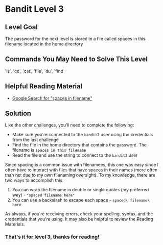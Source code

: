 # Bandit Level 3

## Level Goal

The password for the next level is stored in a file called spaces
in this filename located in the home directory

## Commands You May Need to Solve This Level

'ls', 'cd', 'cat', 'file', 'du', 'find'

## Helpful Reading Material

- [Google Search for "spaces in filename"](https://www.google.com/search?q=spaces+in+filename)

## Solution

Like the other challenges, you'll need to complete the following:

- Make sure you're connected to the `bandit2` user using the credentials from the last challenge
- Find the file in the home directory that contains the password. The filename is `spaces in this filename`
- Read the file and use the string to connect to the `bandit3` user

Since spacing is a common issue with filenamees, this one was easy since I often have to interact with files that have spaces in their names (more often than not due to my own filenaming oversight).
To my knowledge, there are two ways to accomplish this:

1. You can wrap the filename in double or single quotes (my preferred way) - `"spaced filename here"`
2. You can use a backslash to escape each space - `spaced\ filename\ here`

As always, if you're receiving errors, check your spelling, syntax, and the credentials that you're using. It may also be helpful to review the Reading Materials.

### That's it for level 3, thanks for reading!
